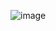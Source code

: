 ![image](https://github.com/mohamed-elaouan/Dashboard/assets/138141267/5b218b88-8d7f-41ff-8936-5d9ca23185d3)
